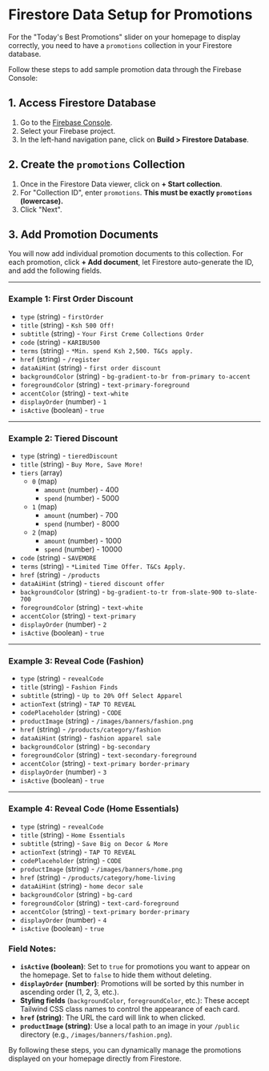 # Firestore Data Setup for Promotions

For the "Today's Best Promotions" slider on your homepage to display correctly, you need to have a `promotions` collection in your Firestore database.

Follow these steps to add sample promotion data through the Firebase Console:

## 1. Access Firestore Database

1.  Go to the [Firebase Console](https://console.firebase.google.com/).
2.  Select your Firebase project.
3.  In the left-hand navigation pane, click on **Build > Firestore Database**.

## 2. Create the `promotions` Collection

1.  Once in the Firestore Data viewer, click on **+ Start collection**.
2.  For "Collection ID", enter `promotions`. **This must be exactly `promotions` (lowercase).**
3.  Click "Next".

## 3. Add Promotion Documents

You will now add individual promotion documents to this collection. For each promotion, click **+ Add document**, let Firestore auto-generate the ID, and add the following fields.

---

### Example 1: First Order Discount

*   `type` (string) - `firstOrder`
*   `title` (string) - `Ksh 500 Off!`
*   `subtitle` (string) - `Your First Creme Collections Order`
*   `code` (string) - `KARIBU500`
*   `terms` (string) - `*Min. spend Ksh 2,500. T&Cs apply.`
*   `href` (string) - `/register`
*   `dataAiHint` (string) - `first order discount`
*   `backgroundColor` (string) - `bg-gradient-to-br from-primary to-accent`
*   `foregroundColor` (string) - `text-primary-foreground`
*   `accentColor` (string) - `text-white`
*   `displayOrder` (number) - `1`
*   `isActive` (boolean) - `true`

---

### Example 2: Tiered Discount

*   `type` (string) - `tieredDiscount`
*   `title` (string) - `Buy More, Save More!`
*   `tiers` (array)
    *   `0` (map)
        *   `amount` (number) - 400
        *   `spend` (number) - 5000
    *   `1` (map)
        *   `amount` (number) - 700
        *   `spend` (number) - 8000
    *   `2` (map)
        *   `amount` (number) - 1000
        *   `spend` (number) - 10000
*   `code` (string) - `SAVEMORE`
*   `terms` (string) - `*Limited Time Offer. T&Cs Apply.`
*   `href` (string) - `/products`
*   `dataAiHint` (string) - `tiered discount offer`
*   `backgroundColor` (string) - `bg-gradient-to-tr from-slate-900 to-slate-700`
*   `foregroundColor` (string) - `text-white`
*   `accentColor` (string) - `text-primary`
*   `displayOrder` (number) - `2`
*   `isActive` (boolean) - `true`

---

### Example 3: Reveal Code (Fashion)

*   `type` (string) - `revealCode`
*   `title` (string) - `Fashion Finds`
*   `subtitle` (string) - `Up to 20% Off Select Apparel`
*   `actionText` (string) - `TAP TO REVEAL`
*   `codePlaceholder` (string) - `CODE`
*   `productImage` (string) - `/images/banners/fashion.png`
*   `href` (string) - `/products/category/fashion`
*   `dataAiHint` (string) - `fashion apparel sale`
*   `backgroundColor` (string) - `bg-secondary`
*   `foregroundColor` (string) - `text-secondary-foreground`
*   `accentColor` (string) - `text-primary border-primary`
*   `displayOrder` (number) - `3`
*   `isActive` (boolean) - `true`

---

### Example 4: Reveal Code (Home Essentials)

*   `type` (string) - `revealCode`
*   `title` (string) - `Home Essentials`
*   `subtitle` (string) - `Save Big on Decor & More`
*   `actionText` (string) - `TAP TO REVEAL`
*   `codePlaceholder` (string) - `CODE`
*   `productImage` (string) - `/images/banners/home.png`
*   `href` (string) - `/products/category/home-living`
*   `dataAiHint` (string) - `home decor sale`
*   `backgroundColor` (string) - `bg-card`
*   `foregroundColor` (string) - `text-card-foreground`
*   `accentColor` (string) - `text-primary border-primary`
*   `displayOrder` (number) - `4`
*   `isActive` (boolean) - `true`

### Field Notes:

*   **`isActive` (boolean)**: Set to `true` for promotions you want to appear on the homepage. Set to `false` to hide them without deleting.
*   **`displayOrder` (number)**: Promotions will be sorted by this number in ascending order (1, 2, 3, etc.).
*   **Styling fields** (`backgroundColor`, `foregroundColor`, etc.): These accept Tailwind CSS class names to control the appearance of each card.
*   **`href` (string)**: The URL the card will link to when clicked.
*   **`productImage` (string)**: Use a local path to an image in your `/public` directory (e.g., `/images/banners/fashion.png`).

By following these steps, you can dynamically manage the promotions displayed on your homepage directly from Firestore.